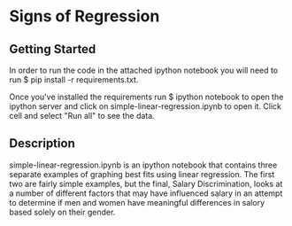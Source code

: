 # Signs of Regression

## Getting Started

In order to run the code in the attached ipython notebook you will need to run $ pip install -r requirements.txt.

Once you've installed the requirements run $ ipython notebook to open the ipython server and click on simple-linear-regression.ipynb to open it.  Click cell and select "Run all" to see the data.

## Description

simple-linear-regression.ipynb is an ipython notebook that contains three separate examples of graphing best fits using linear regression.  The first two are fairly simple examples, but the final, Salary Discrimination, looks at a number of different factors that may have influenced salary in an attempt to determine if men and women have meaningful differences in salory based solely on their gender. 
